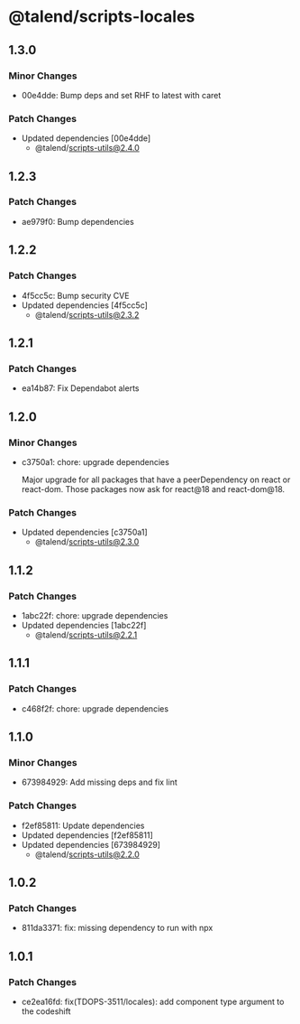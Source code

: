 # @talend/scripts-locales

## 1.3.0

### Minor Changes

- 00e4dde: Bump deps and set RHF to latest with caret

### Patch Changes

- Updated dependencies [00e4dde]
  - @talend/scripts-utils@2.4.0

## 1.2.3

### Patch Changes

- ae979f0: Bump dependencies

## 1.2.2

### Patch Changes

- 4f5cc5c: Bump security CVE
- Updated dependencies [4f5cc5c]
  - @talend/scripts-utils@2.3.2

## 1.2.1

### Patch Changes

- ea14b87: Fix Dependabot alerts

## 1.2.0

### Minor Changes

- c3750a1: chore: upgrade dependencies

  Major upgrade for all packages that have a peerDependency on react or react-dom. Those packages now ask for react@18 and react-dom@18.

### Patch Changes

- Updated dependencies [c3750a1]
  - @talend/scripts-utils@2.3.0

## 1.1.2

### Patch Changes

- 1abc22f: chore: upgrade dependencies
- Updated dependencies [1abc22f]
  - @talend/scripts-utils@2.2.1

## 1.1.1

### Patch Changes

- c468f2f: chore: upgrade dependencies

## 1.1.0

### Minor Changes

- 673984929: Add missing deps and fix lint

### Patch Changes

- f2ef85811: Update dependencies
- Updated dependencies [f2ef85811]
- Updated dependencies [673984929]
  - @talend/scripts-utils@2.2.0

## 1.0.2

### Patch Changes

- 811da3371: fix: missing dependency to run with npx

## 1.0.1

### Patch Changes

- ce2ea16fd: fix(TDOPS-3511/locales): add component type argument to the codeshift
